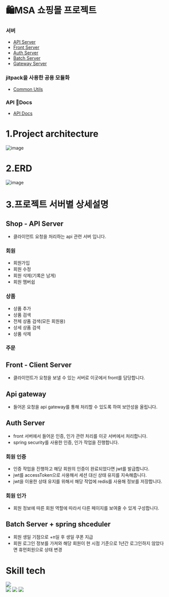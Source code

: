 # 🛍️MSA 쇼핑몰 프로젝트
### 서버
- <a href="https://github.com/yalooStore/yalooStore-shop">API Server</a>
- <a href="https://github.com/yalooStore/yalooStore-front">Front Server</a>
- <a href="https://github.com/yalooStore/yalooStore-auth">Auth Server</a>
- <a href="https://github.com/yalooStore/yalooStore-batch">Batch Server</a>
- <a href="https://github.com/yalooStore/yalooStore-gateway">Gateway Server</a>

### jitpack을 사용한 공용 모듈화
- <a href="https://github.com/yalooStore/yalooStore-common-utils">Common Utils</a>

### API Docs
- <a href="https://yeomyaloo.github.io/yalooStore_API_document.github.io/">API Docs</a> 

# 1.Project architecture
![image](https://github.com/yalooStore/.github/assets/81970382/cc7560f2-0f80-40c8-a060-97dc26d73b27)

# 2.ERD
![image](https://github.com/yalooStore/.github/assets/81970382/cc9000d5-516d-422e-b208-490323b73fb2)

# 3.프로젝트 서버별 상세설명
## Shop - API Server
- 클라이언트 요청을 처리하는 api 관련 서버 입니다.
### 회원
- 회원가입
- 회원 수정
- 회원 삭제(기록은 남게)
- 회원 멤버쉽

### 상품
- 상품 추가
- 상품 검색
- 전체 상품 검색(모든 회원용)
- 상세 상품 검색
- 상품 삭제

### 주문


## Front - Client Server
- 클라이언트가 요청을 보낼 수 있는 서버로 이곳에서 front를 담당합니다.


## Api gateway
- 들어온 요청을 api gateway를 통해 처리할 수 있도록 하여 보안성을 올립니다.

## Auth Server
- front 서버에서 들어온 인증, 인가 관련 처리를 이곳 서버에서 처리합니다.
- spring security를 사용한 인증, 인가 작업을 진행합니다. 
### 회원 인증
- 인증 작업을 진행하고 해당 회원의 인증이 완료되었다면 jwt를 발급합니다.
- jwt를 accessToken으로 사용해서 세션 대신 상태 유지를 지속해줍니다.
- jwt을 이용한 상태 유지를 위해서 해당 작업에 redis를 사용해 정보를 저장합니다.
### 회원 인가
- 회원 정보에 따른 회원 역할에 따라서 다른 페이지를 보여줄 수 있게 구성합니다.

  
## Batch Server + spring shceduler
- 회원 생일 기점으로 +n일 후 생일 쿠폰 지급
- 회원 로그인 정보를 가져와 해당 회원이 현 시점 기준으로 1년간 로그인하지 않았다면 휴먼회원으로 상태 변경

# Skill tech 
<img src="https://img.shields.io/badge/{내용}-{배경 색깔}?style={스타일}&logo={로고이름}&logoColor={로고 색깔}"/>
<div>
<img src="https://img.shields.io/badge/spring-6DB33F?style=flat&logo=Spring&logoColor=white"/> 
<img src="https://img.shields.io/badge/springBoot-6DB33F?style=flat&logo=Spring boot&logoColor=white"/>
<img src="https://img.shields.io/badge/spring Security-6DB33F?style=flat&logo=Spring Security&logoColor=white"/>
</div>

